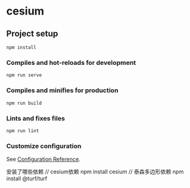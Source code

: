 # cesium

## Project setup
```
npm install
```

### Compiles and hot-reloads for development
```
npm run serve
```

### Compiles and minifies for production
```
npm run build
```

### Lints and fixes files
```
npm run lint
```

### Customize configuration
See [Configuration Reference](https://cli.vuejs.org/config/).


安装了哪些依赖
// cesium依赖
npm install cesium
// 泰森多边形依赖
npm install @turf/turf